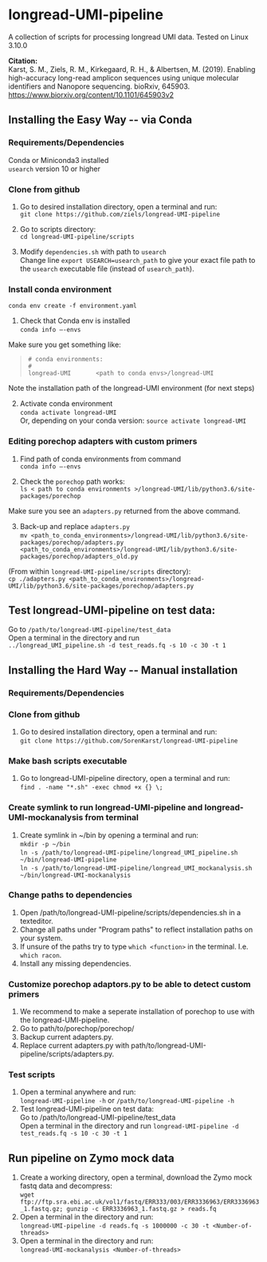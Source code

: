 # longread-UMI-pipeline
A collection of scripts for processing longread UMI data.
Tested on Linux 3.10.0

<b> Citation: </b> \
Karst, S. M., Ziels, R. M., Kirkegaard, R. H., & Albertsen, M. (2019). Enabling high-accuracy long-read amplicon sequences using unique molecular identifiers and Nanopore sequencing. bioRxiv, 645903.
https://www.biorxiv.org/content/10.1101/645903v2

## Installing the Easy Way -- via Conda
### Requirements/Dependencies 
Conda or Miniconda3 installed  
`usearch` version 10 or higher

### Clone from github
1. Go to desired installation directory, open a terminal and run:  \
   `git clone https://github.com/ziels/longread-UMI-pipeline`

2. Go to scripts directory: \
   `cd longread-UMI-pipeline/scripts`  

3. Modify `dependencies.sh` with path to `usearch`  
Change line `export USEARCH=usearch_path` to give your exact file path to the `usearch` executable file (instead of `usearch_path`). 

### Install conda environment 
   `conda env create -f environment.yaml`

1. Check that Conda env is installed \
   `conda info —-envs` 
   
Make sure you get something like: 

   > `# conda environments:`\
   > `#`\
   >  ` longread-UMI       <path to conda envs>/longread-UMI ` 
   
Note the installation path of the longread-UMI environment (for next steps)

2. Activate conda environment \
   `conda activate longread-UMI` \
   Or, depending on your conda version: `source activate longread-UMI`

### Editing porechop adapters with custom primers
1. Find path of conda environments from command \
   `conda info —-envs` 

2. Check the `porechop` path works: \
   `ls < path to conda environments >/longread-UMI/lib/python3.6/site-packages/porechop` 

Make sure you see an `adapters.py` returned from the above command.

3. Back-up and replace `adapters.py`\
   `mv <path_to_conda_environments>/longread-UMI/lib/python3.6/site-packages/porechop/adapters.py <path_to_conda_environments>/longread-UMI/lib/python3.6/site-packages/porechop/adapters_old.py`

(From within `longread-UMI-pipeline/scripts` directory):\
   `cp ./adapters.py <path_to_conda_environments>/longread-UMI/lib/python3.6/site-packages/porechop/adapters.py`

## Test longread-UMI-pipeline on test data:  
   Go to `/path/to/longread-UMI-pipeline/test_data`   
   Open a terminal in the directory and run \
   `../longread_UMI_pipeline.sh -d test_reads.fq -s 10 -c 30 -t 1`


## Installing the Hard Way -- Manual installation
### Requirements/Dependencies


### Clone from github
1. Go to desired installation directory, open a terminal and run:  
   `git clone https://github.com/SorenKarst/longread-UMI-pipeline`

### Make bash scripts executable
1. Go to longread-UMI-pipeline directory, open a terminal and run:  
   `find . -name "*.sh" -exec chmod +x {} \;`

### Create symlink to run longread-UMI-pipeline and longread-UMI-mockanalysis from terminal
1. Create symlink in ~/bin by opening a terminal and run:  
   `mkdir -p ~/bin`  
   `ln -s /path/to/longread-UMI-pipeline/longread_UMI_pipeline.sh ~/bin/longread-UMI-pipeline`  
   `ln -s /path/to/longread-UMI-pipeline/longread_UMI_mockanalysis.sh ~/bin/longread-UMI-mockanalysis`

### Change paths to dependencies
1. Open /path/to/longread-UMI-pipeline/scripts/dependencies.sh in a texteditor.
2. Change all paths under "Program paths" to reflect installation paths on your system.
3. If unsure of the paths try to type `which <function>` in the terminal. I.e. `which racon`.
4. Install any missing dependencies.

### Customize porechop adaptors.py to be able to detect custom primers
1. We recommend to make a seperate installation of porechop to use with the longread-UMI-pipeline.
2. Go to path/to/porechop/porechop/
3. Backup current adapters.py.
4. Replace current adapters.py with path/to/longread-UMI-pipeline/scripts/adapters.py.

### Test scripts
1. Open a terminal anywhere and run:  
  `longread-UMI-pipeline -h` or `/path/to/longread-UMI-pipeline -h`
2. Test longread-UMI-pipeline on test data:  
   Go to /path/to/longread-UMI-pipeline/test_data  
   Open a terminal in the directory and run `longread-UMI-pipeline -d test_reads.fq -s 10 -c 30 -t 1`

## Run pipeline on Zymo mock data
1. Create a working directory, open a terminal, download the Zymo mock fastq data and decompress:  
   `wget ftp://ftp.sra.ebi.ac.uk/vol1/fastq/ERR333/003/ERR3336963/ERR3336963_1.fastq.gz; gunzip -c ERR3336963_1.fastq.gz > reads.fq`  
2. Open a terminal in the directory and run:  
  `longread-UMI-pipeline -d reads.fq -s 1000000 -c 30 -t <Number-of-threads>`
3. Open a terminal in the directory and run:  
  `longread-UMI-mockanalysis <Number-of-threads>`
